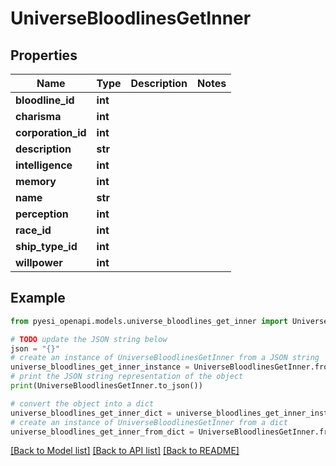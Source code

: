 # UniverseBloodlinesGetInner


## Properties

Name | Type | Description | Notes
------------ | ------------- | ------------- | -------------
**bloodline_id** | **int** |  | 
**charisma** | **int** |  | 
**corporation_id** | **int** |  | 
**description** | **str** |  | 
**intelligence** | **int** |  | 
**memory** | **int** |  | 
**name** | **str** |  | 
**perception** | **int** |  | 
**race_id** | **int** |  | 
**ship_type_id** | **int** |  | 
**willpower** | **int** |  | 

## Example

```python
from pyesi_openapi.models.universe_bloodlines_get_inner import UniverseBloodlinesGetInner

# TODO update the JSON string below
json = "{}"
# create an instance of UniverseBloodlinesGetInner from a JSON string
universe_bloodlines_get_inner_instance = UniverseBloodlinesGetInner.from_json(json)
# print the JSON string representation of the object
print(UniverseBloodlinesGetInner.to_json())

# convert the object into a dict
universe_bloodlines_get_inner_dict = universe_bloodlines_get_inner_instance.to_dict()
# create an instance of UniverseBloodlinesGetInner from a dict
universe_bloodlines_get_inner_from_dict = UniverseBloodlinesGetInner.from_dict(universe_bloodlines_get_inner_dict)
```
[[Back to Model list]](../README.md#documentation-for-models) [[Back to API list]](../README.md#documentation-for-api-endpoints) [[Back to README]](../README.md)



